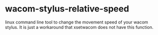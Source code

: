 # wacom-stylus-relative-speed
linux command line tool to change the movement speed of your wacom stylus. It is just a workaround that xsetwacom does not have this function.
